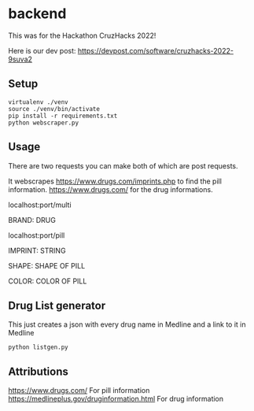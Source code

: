 # backend
This was for the Hackathon CruzHacks 2022!

Here is our dev post: https://devpost.com/software/cruzhacks-2022-9suva2

## Setup
```
virtualenv ./venv
source ./venv/bin/activate
pip install -r requirements.txt
python webscraper.py
```

## Usage
There are two requests you can make both of which are post requests. 

It webscrapes https://www.drugs.com/imprints.php to find the pill information. https://www.drugs.com/ for the drug informations.

localhost:port/multi

BRAND: DRUG

localhost:port/pill

IMPRINT: STRING

SHAPE: SHAPE OF PILL

COLOR: COLOR OF PILL

## Drug List generator 
This just creates a json with every drug name in Medline and a link to it in Medline
```
python listgen.py
```

## Attributions
https://www.drugs.com/ For pill information
https://medlineplus.gov/druginformation.html For drug information

